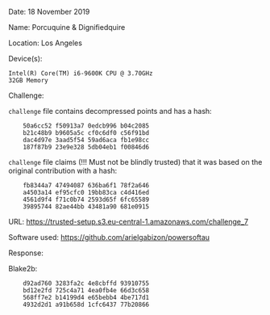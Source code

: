 Date: 18 November 2019

Name: Porcuquine & Dignifiedquire

Location: Los Angeles

Device(s):

```
Intel(R) Core(TM) i6-9600K CPU @ 3.70GHz
32GB Memory
```

Challenge:

`challenge` file contains decompressed points and has a hash:
```
    50a6cc52 f50913a7 0edcb996 b04c2085
	b21c48b9 b9605a5c cf0c6df0 c56f91bd
	dac4d97e 3aad5f54 59ad6aca fb1e98cc
	187f87b9 23e9e328 5db04eb1 f00846d6
```

`challenge` file claims (!!! Must not be blindly trusted) that it was based on the original contribution with a hash:
```
    fb8344a7 47494087 636ba6f1 78f2a646
    a4503a14 ef95cfc0 19bb83ca c4d416ed
    4561d9f4 f71c0b74 2593d65f 6fc65589
    39895744 82ae44bb 43481a90 681e0915
```

URL: https://trusted-setup.s3.eu-central-1.amazonaws.com/challenge_7

Software used: https://github.com/arielgabizon/powersoftau

Response:

Blake2b:
```
    d92ad760 3283fa2c 4e8cbffd 93910755
	bd12e2fd 725c4a71 4ea0fb4e 66d3c658
	568ff7e2 b14199d4 e65bebb4 4be717d1
	4932d2d1 a91b658d 1cfc6437 77b20866
```
